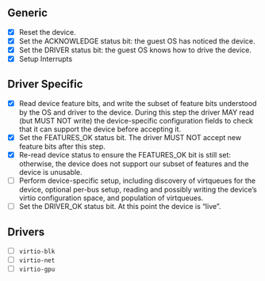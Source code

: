 ## Generic
- [x] Reset the device.
- [x] Set the ACKNOWLEDGE status bit: the guest OS has noticed the device.
- [x] Set the DRIVER status bit: the guest OS knows how to drive the device.
- [x] Setup Interrupts

## Driver Specific
- [x] Read device feature bits, and write the subset of feature bits understood by the OS and driver to the device. During this step the driver MAY read (but MUST NOT write) the device-specific configuration fields to check that it can support the device before accepting it.
- [x] Set the FEATURES_OK status bit. The driver MUST NOT accept new feature bits after this step.
- [x] Re-read device status to ensure the FEATURES_OK bit is still set: otherwise, the device does not support our subset of features and the device is unusable.
- [ ] Perform device-specific setup, including discovery of virtqueues for the device, optional per-bus setup, reading and possibly writing the device’s virtio configuration space, and population of virtqueues.
- [ ] Set the DRIVER_OK status bit. At this point the device is “live”.

## Drivers
- [ ] `virtio-blk`
- [ ] `virtio-net`
- [ ] `virtio-gpu`
